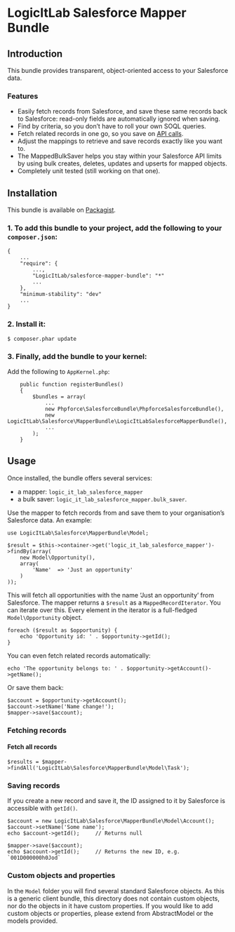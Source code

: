LogicItLab Salesforce Mapper Bundle
================================

Introduction
------------

This bundle provides transparent, object-oriented access to your Salesforce
data. 

### Features

* Easily fetch records from Salesforce, and save these same records back to
  Salesforce: read-only fields are automatically ignored when saving.
* Find by criteria, so you don’t have to roll your own SOQL queries.
* Fetch related records in one go, so you save on
[API calls](http://www.salesforce.com/us/developer/docs/api/Content/implementation_considerations.htm#topic-title_request_metering).
* Adjust the mappings to retrieve and save records exactly like you want to.
* The MappedBulkSaver helps you stay within your Salesforce API limits by using
  bulk creates, deletes, updates and upserts for mapped objects.
* Completely unit tested (still working on that one).

Installation
------------

This bundle is available on [Packagist](http://packagist.org/packages/LogicItLab/salesforce-mapper-bundle).

### 1. To add this bundle to your project, add the following to your `composer.json`:

```
{
    ...
    "require": {
        ...,
        "LogicItLab/salesforce-mapper-bundle": "*"
        ...
    },
    "minimum-stability": "dev"
    ...
}
```

### 2. Install it:

```
$ composer.phar update
```

### 3. Finally, add the bundle to your kernel:

Add the following to `AppKernel.php`:

```
    public function registerBundles()
    {
        $bundles = array(
            ...
            new Phpforce\SalesforceBundle\PhpforceSalesforceBundle(),
            new LogicItLab\Salesforce\MapperBundle\LogicItLabSalesforceMapperBundle(),
            ...
        );
    }
```

Usage
-----

Once installed, the bundle offers several services:

* a mapper: `logic_it_lab_salesforce_mapper`
* a bulk saver: `logic_it_lab_salesforce_mapper.bulk_saver`.

Use the mapper to fetch records from and save them to your organisation’s
Salesforce data. An example:

```
use LogicItLab\Salesforce\MapperBundle\Model;

$result = $this->container->get('logic_it_lab_salesforce_mapper')->findBy(array(
    new Model\Opportunity(),
    array(
        'Name'  => 'Just an opportunity'
    )
));
```

This will fetch all opportunities with the name ‘Just an opportunity’ from
Salesforce. The mapper returns a `$result` as a `MappedRecordIterator`. You can
iterate over this. Every element in the iterator is a full-fledged
`Model\Opportunity` object.

```
foreach ($result as $opportunity) {
    echo 'Opportunity id: ' . $opportunity->getId();
}
```

You can even fetch related records automatically:

```
echo 'The opportunity belongs to: ' . $opportunity->getAccount()->getName();
```

Or save them back:

```
$account = $opportunity->getAccount();
$account->setName('Name change!');
$mapper->save($account);
```

### Fetching records

#### Fetch all records

```
$results = $mapper->findAll('LogicItLab\Salesforce\MapperBundle\Model\Task');
```

### Saving records

If you create a new record and save it, the ID assigned to it by Salesforce is
accessible with `getId()`.

```
$account = new LogicItLab\Salesforce\MapperBundle\Model\Account();
$account->setName('Some name');
echo $account->getId();     // Returns null

$mapper->save($account);
echo $account->getId();     // Returns the new ID, e.g. `001D000000h0Jod`
```

### Custom objects and properties

In the `Model` folder you will find several standard Salesforce objects. As this
is a generic client bundle, this directory does not contain custom objects, nor
do the objects in it have custom properties. If you would like to add custom
objects or properties, please extend from AbstractModel or the models provided.